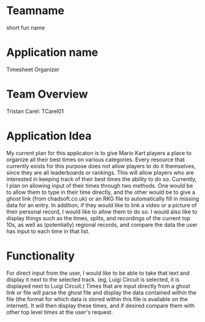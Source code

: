 # Teamname
short fun name

# Application name
Timesheet Organizer

# Team Overview
Tristan Carel: TCarel01

# Application Idea
My current plan for this applicaton is to give Mario Kart players a place to organize all their best times on various categories. 
Every resource that currently exists for this purpose does not allow players to do it themselves, since they are all leaderboards or rankings.
This will allow players who are interested in keeping track of their best times the ability to do so. Currently, I plan on allowing input of their times
through two methods. One would be to allow them to type in their time directly, and the other would be to give a ghost link (from chadsoft.co.uk) or an RKG file to automatically
fill in missing data for an entry. In addition, if they would like to link a video or a picture of their personal record, I would like to allow them to do so. I would also 
like to display things such as the times, splits, and recordings of the current top 10s, as well as (potentially) regional records, and compare the data the user has input to each time in that list. 


# Functionality
For direct input from the user, I would like to be able to take that text and display it next to the selected track. (eg, Luigi Circuit is selected, it is displayed next to Luigi Circuit.) Times that are input directly from a ghost link or file will parse the ghost file and display the data contained within the file (the format for which data is stored within this file is available on the internet). It will then display these times, and if desired compare them with other top level times at the user's request. 

